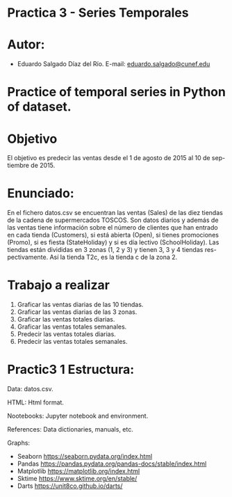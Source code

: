 # Practica 3 - Series Temporales

# Autor:
- Eduardo Salgado Díaz del Río. E-mail: eduardo.salgado@cunef.edu


# Practice of temporal series in Python of dataset.

# Objetivo 

El objetivo es predecir las ventas desde el 1 de agosto de 2015 al 10 de sep-
tiembre de 2015.

# Enunciado: 

En el fichero datos.csv se encuentran las ventas (Sales) de las diez tiendas
de la cadena de supermercados TOSCOS. Son datos diarios y además de las
ventas tiene información sobre el número de clientes que han entrado en cada
tienda (Customers), si está abierta (Open), si tienes promociones (Promo), si es
fiesta (StateHoliday) y si es día lectivo (SchoolHoliday).
Las tiendas están divididas en 3 zonas (1, 2 y 3) y tienen 3, 3 y 4 tiendas res-
pectivamente.
Así la tienda T2c, es la tienda c de la zona 2.
   
# Trabajo a realizar

1. Graficar las ventas diarias de las 10 tiendas.
2. Graficar las ventas diarias de las 3 zonas.
3. Graficar las ventas totales diarias.
4. Graficar las ventas totales semanales.
5. Predecir las ventas totales diarias.
6. Predecir las ventas totales semanales.
# Practic3 1 Estructura:

Data: datos.csv.

HTML: Html format.

Nootebooks: Jupyter notebook and environment.

References: Data dictionaries, manuals, etc.



Graphs:
- Seaborn https://seaborn.pydata.org/index.html
- Pandas https://pandas.pydata.org/pandas-docs/stable/index.html
- Matplotlib https://matplotlib.org/index.html
- Sktime https://www.sktime.org/en/stable/
- Darts https://unit8co.github.io/darts/